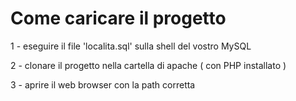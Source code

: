 # Come caricare il progetto

1 - eseguire il file 'localita.sql' sulla shell del vostro MySQL

2 - clonare il progetto nella cartella di apache ( con PHP installato )

3 - aprire il web browser con la path corretta
